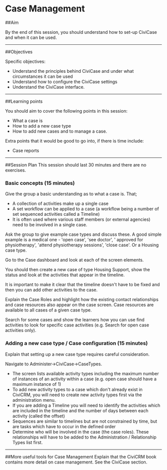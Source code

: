 # Case Management

##Aim

By the end of this session, you should understand how to set-up CiviCase and when it can be used.

---
##Objectives

Specific objectives:

* Understand the principles behind CiviCase and under what circumstances it can be used
* Understand how to configure the CiviCase settings
* Understand the CiviCase interface.

---
##Learning points

You should aim to cover the following points in this session:

* What a case is
* How to add a new case type
* How to add new cases and to manage a case.

Extra points that it would be good to go into, if there is time include:

* Case reports

---
##Session Plan
This session should last 30 minutes and there are no exercises.

### Basic concepts (15 minutes)

Give the group a basic understanding as to what a case is. That;

* A collection of activities make up a single case
* A set workflow can be applied to a case (a workflow being a number of set sequenced activities called a Timeline)
* It is often used where various staff members (or external agencies) need to be involved in a single case.


Ask the group to give example case types and discuss these. A good simple example is a medical one - 'open case', 'see doctor', ' approved for physiotherapy', 'attend physiotherapy sessions', 'close case'.
Or a Housing case type.

Go to the Case dashboard and look at each of the screen elements.

You should then create a new case of type Housing Support, show the status and look at the activities that appear in the timeline.

It is important to make it clear that the timeline doesn't have to be fixed and then you can add other activities to the case.

Explain the Case Roles and highlight how the existing contact relationships and case resources also appear on the case screen.
Case resources are available to all cases of a given case type.

Search for some cases and show the learners how you can use find activities to look for specific case activities (e.g. Search for open case activities only).

### Adding a new case type / Case configuration (15 minutes)
Explain that setting up a new case type requires careful consideration.  

Navigate to Administer->CiviCase->CaseTypes.

* The screen lists available activity types including the maximum number of instances of an activity within a case (e.g. open case should have a maximum instance of 1)
* To add new activity types to a case which don't already exist in CiviCRM, you will need to create new activity types first via the administration menu.
* If you are adding a Timeline you will need to identify the activities which are included in the timeline and the number of days between each activity (called the offset)
* Sequences are similar to timelines but are not constrained by time, but are tasks which have to occur in the defined order
* Determine who will be involved in the case (the case roles). These relationships will have to be added to the Administration / Relationship Types list first.

---
##More useful tools for Case Management
Explain that the CiviCRM book contains more detail on case management. See the CiviCase section.
